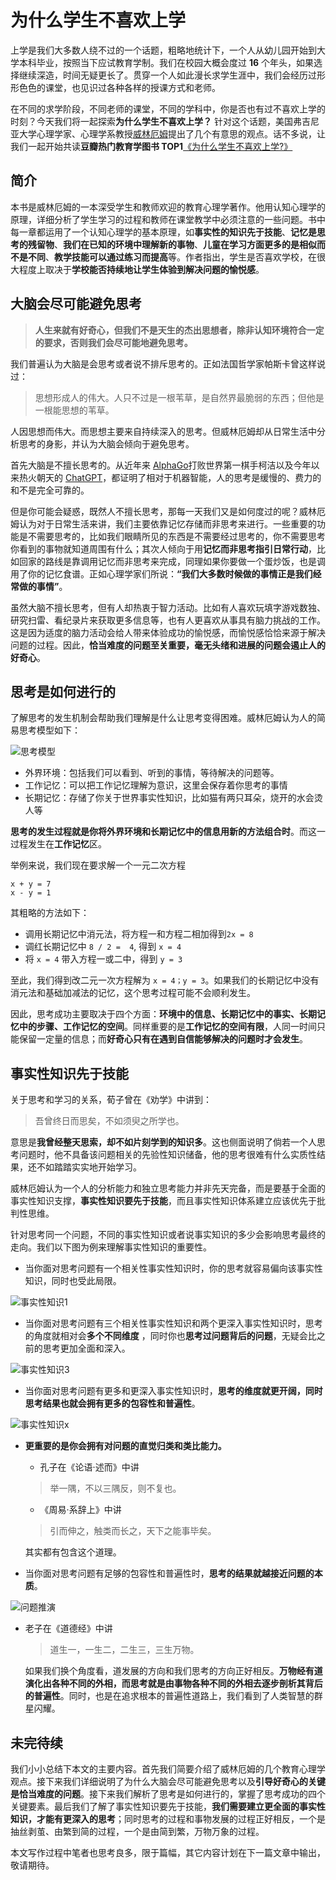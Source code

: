 # 为什么学生不喜欢上学
上学是我们大多数人绕不过的一个话题，粗略地统计下，一个人从幼儿园开始到大学本科毕业，按照当下应试教育学制。我们在校园大概会度过 **16** 个年头，如果选择继续深造，时间无疑更长了。贯穿一个人如此漫长求学生涯中，我们会经历过形形色色的课堂，也见识过各种各样的授课方式和老师。

在不同的求学阶段，不同老师的课堂，不同的学科中，你是否也有过不喜欢上学的时刻？今天我们将一起探索**为什么学生不喜欢上学？** 针对这个话题，美国弗吉尼亚大学心理学家、心理学系教授[威林厄姆](https://en.wikipedia.org/wiki/Daniel_T._Willingham)提出了几个有意思的观点。话不多说，让我们一起开始共读**豆瓣热门教育学图书 TOP1**[《为什么学生不喜欢上学?》](https://book.douban.com/subject/4864832/)

## 简介
本书是威林厄姆的一本深受学生和教师欢迎的教育心理学著作。他用认知心理学的原理，详细分析了学生学习的过程和教师在课堂教学中必须注意的一些问题。书中每一章都运用了一个认知心理学的基本原理，如**事实性的知识先于技能**、**记忆是思考的残留物**、**我们在已知的环境中理解新的事物**、**儿童在学习方面更多的是相似而不是不同**、**教学技能可以通过练习而提高**等。作者指出，学生是否喜欢学校，在很大程度上取决于**学校能否持续地让学生体验到解决问题的愉悦感**。

## 大脑会尽可能避免思考
> **人生来就有好奇心，但我们不是天生的杰出思想者，除非认知环境符合一定的要求，否则我们会尽可能地避免思考。**

我们普遍认为大脑是会思考或者说不排斥思考的。正如法国哲学家帕斯卡曾这样说过： 
> 思想形成人的伟大。人只不过是一根苇草，是自然界最脆弱的东西；但他是一根能思想的苇草。

人因思想而伟大。而思想主要来自持续深入的思考。但威林厄姆却从日常生活中分析思考的身影，并认为大脑会倾向于避免思考。

首先大脑是不擅长思考的。从近年来 [AlphaGo](https://zh.wikipedia.org/wiki/AlphaGo)打败世界第一棋手柯洁以及今年以来热火朝天的 [ChatGPT](https://zh.wikipedia.org/wiki/ChatGPT)，都证明了相对于机器智能，人的思考是缓慢的、费力的和不是完全可靠的。

但是你可能会疑惑，既然人不擅长思考，那每一天我们又是如何度过的呢？威林厄姆认为对于日常生活来讲，我们主要依靠记忆存储而非思考来进行。一些重要的功能是不需要思考的，比如我们眼睛所见的东西是不需要经过思考的，你不需要思考你看到的事物就知道周围有什么；其次人倾向于用**记忆而非思考指引日常行动**，比如回家的路线是靠调用记忆而非思考来完成，同理如果你要做一个蛋炒饭，也是调用了你的记忆食谱。正如心理学家们所说：**“我们大多数时候做的事情正是我们经常做的事情”**。

虽然大脑不擅长思考，但有人却热衷于智力活动。比如有人喜欢玩填字游戏数独、研究扫雷、看纪录片来获取更多信息等，也有人更喜欢从事具有脑力挑战的工作。这是因为适度的脑力活动会给人带来体验成功的愉悦感，而愉悦感恰恰来源于解决问题的过程。因此，**恰当难度的问题至关重要，毫无头绪和进展的问题会遏止人的好奇心**。


## 思考是如何进行的
了解思考的发生机制会帮助我们理解是什么让思考变得困难。威林厄姆认为人的简易思考模型如下：

![思考模型](https://p.ipic.vip/xbfmmd.png)

- 外界环境：包括我们可以看到、听到的事情，等待解决的问题等。
- 工作记忆：可以把工作记忆理解为意识，这里会保存着你思考的事情
- 长期记忆：存储了你关于世界事实性知识，比如猫有两只耳朵，烧开的水会烫人等

**思考的发生过程就是你将外界环境和长期记忆中的信息用新的方法组合时**。而这一过程发生在**工作记忆**区。

举例来说，我们现在要求解一个一元二次方程
```shell
x + y = 7
x - y = 1
```
其粗略的方法如下：
- 调用长期记忆中消元法，将方程一和方程二相加得到`2x = 8`
- 调红长期记忆中 `8 / 2 =  4`, 得到 `x = 4`
- 将 `x = 4` 带入方程一或二中，得到 `y = 3`

至此，我们得到改二元一次方程解为 `x = 4；y = 3`。如果我们的长期记忆中没有消元法和基础加减法的记忆，这个思考过程可能不会顺利发生。

因此，思考成功主要取决于四个方面：**环境中的信息、长期记忆中的事实、长期记忆中的步骤、工作记忆的空间**。同样重要的是**工作记忆的空间有限**，人同一时间只能保留一定量的信息；而**好奇心只有在遇到自信能够解决的问题时才会发生**。

## 事实性知识先于技能
关于思考和学习的关系，荀子曾在《劝学》中讲到：
> 吾曾终日而思矣，不如须臾之所学也。

意思是**我曾经整天思索，却不如片刻学到的知识多**。这也侧面说明了倘若一个人思考问题时，他不具备该问题相关的先验性知识储备，他的思考很难有什么实质性结果，还不如踏踏实实地开始学习。

威林厄姆认为一个人的分析能力和独立思考能力并非先天完备，而是要基于全面的事实性知识支撑，**事实性知识要先于技能**，而且事实性知识体系建立应该优先于批判性思维。

针对思考同一个问题，不同的事实性知识或者说事实知识的多少会影响思考最终的走向。我们以下图为例来理解事实性知识的重要性。

- 当你面对思考问题有一个相关性事实性知识时，你的思考就容易偏向该事实性知识，同时也受此局限。

![事实性知识1](https://p.ipic.vip/urme83.png)

- 当你面对思考问题有三个相关性事实性知识和两个更深入事实性知识时，思考的角度就相对会**多个不同维度** ，同时你也**思考过问题背后的问题**，无疑会比之前的思考更加全面和深入。

![事实性知识3](https://p.ipic.vip/0py4u7.png)


- 当你面对思考问题有更多和更深入事实性知识时，**思考的维度就更开阔，同时思考结果也就会拥有更多的包容性和普遍性**。

 ![事实性知识x](https://p.ipic.vip/jqden4.png)
 - **更重要的是你会拥有对问题的直觉归类和类比能力。**
    - 孔子在《论语·述而》中讲
    > 举一隅，不以三隅反，则不复也。
    - 《周易·系辞上》中讲
    > 引而伸之，触类而长之，天下之能事毕矣。
    
   其实都有包含这个道理。

- 当你面对思考问题有足够的包容性和普遍性时，**思考的结果就越接近问题的本质**。
  
![问题推演](https://p.ipic.vip/cwxakb.png)

- 老子在《道德经》中讲
  > 道生一，一生二，二生三，三生万物。
  
  如果我们换个角度看，道发展的方向和我们思考的方向正好相反。**万物经有道演化出各种不同的外相，而思考就是由事物各种不同的外相去逐步剖析其背后的普遍性**。同时，也是在追求根本的普遍性道路上，我们看到了人类智慧的群星闪耀。
## 未完待续
我们小小总结下本文的主要内容。首先我们简要介绍了威林厄姆的几个教育心理学观点。接下来我们详细说明了为什么大脑会尽可能避免思考以及**引导好奇心的关键是恰当难度的问题**。接下来我们解析了思考是如何进行的，掌握了思考成功的四个关键要素。最后我们了解了事实性知识要先于技能，**我们需要建立更全面的事实性知识，才能有更深入的思考**；同时思考的过程和事物发展的过程正好相反，一个是抽丝剥茧、由繁到简的过程，一个是由简到繁，万物万象的过程。

本文写作过程中笔者也思考良多，限于篇幅，其它内容计划在下一篇文章中输出，敬请期待。
